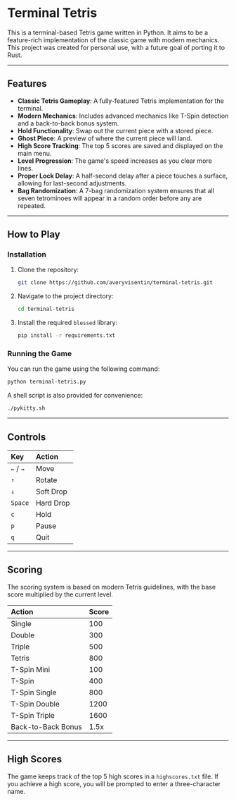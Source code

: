 # Terminal Tetris

This is a terminal-based Tetris game written in Python. It aims to be a feature-rich implementation of the classic game with modern mechanics. This project was created for personal use, with a future goal of porting it to Rust.

-----

## Features

  * **Classic Tetris Gameplay**: A fully-featured Tetris implementation for the terminal.
  * **Modern Mechanics**: Includes advanced mechanics like T-Spin detection and a back-to-back bonus system.
  * **Hold Functionality**: Swap out the current piece with a stored piece.
  * **Ghost Piece**: A preview of where the current piece will land.
  * **High Score Tracking**: The top 5 scores are saved and displayed on the main menu.
  * **Level Progression**: The game's speed increases as you clear more lines.
  * **Proper Lock Delay**: A half-second delay after a piece touches a surface, allowing for last-second adjustments.
  * **Bag Randomization**: A 7-bag randomization system ensures that all seven tetrominoes will appear in a random order before any are repeated.

-----

## How to Play

### Installation

1.  Clone the repository:
    ```bash
    git clone https://github.com/averyvisentin/terminal-tetris.git
    ```
2.  Navigate to the project directory:
    ```bash
    cd terminal-tetris
    ```
3.  Install the required `blessed` library:
    ```bash
    pip install -r requirements.txt
    ```

### Running the Game

You can run the game using the following command:

```bash
python terminal-tetris.py
```

A shell script is also provided for convenience:

```bash
./pykitty.sh
```

-----

## Controls

| Key         | Action        |
| :---------- | :------------ |
| `←` / `→`   | Move          |
| `↑`         | Rotate        |
| `↓`         | Soft Drop     |
| `Space`     | Hard Drop     |
| `c`         | Hold          |
| `p`         | Pause         |
| `q`         | Quit          |

-----

## Scoring

The scoring system is based on modern Tetris guidelines, with the base score multiplied by the current level.

| Action              | Score     |
| :------------------ | :-------- |
| Single              | 100       |
| Double              | 300       |
| Triple              | 500       |
| Tetris              | 800       |
| T-Spin Mini         | 100       |
| T-Spin              | 400       |
| T-Spin Single       | 800       |
| T-Spin Double       | 1200      |
| T-Spin Triple       | 1600      |
| Back-to-Back Bonus  | 1.5x      |

-----

## High Scores

The game keeps track of the top 5 high scores in a `highscores.txt` file. If you achieve a high score, you will be prompted to enter a three-character name.
